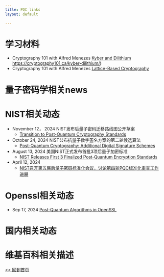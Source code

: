 ```yaml
---
title: PQC links
layout: default

---
```

# 学习材料
- Cryptography 101 with Alfred Menezes
[Kyber and Dilithium](https://cryptography101.ca/kyber-dilithium/)
https://cryptography101.ca/kyber-dilithium/)
- Cryptography 101 with Alfred Menezes
[Lattice-Based Cryptography](https://cryptography101.ca/lattice-based-cryptography/)


# 量子密码学相关news

# NIST相关动态
- November 12， 2024 NIST发布后量子密码迁移路线图公开草案
    - [Transition to Post-Quantum Cryptography Standards](https://csrc.nist.gov/pubs/ir/8547/ipd)
- October 24, 2024 NIST公布抗量子数字签名方案的第二轮候选算法
    - [Post-Quantum Cryptography: Additional Digital Signature Schemes](https://csrc.nist.gov/Projects/pqc-dig-sig/round-2-additional-signatures)
 - August 13, 2024 美国NIST正式发布首批3项后量子加密标准
    - [NIST Releases First 3 Finalized Post-Quantum Encryption Standards](https://www.nist.gov/news-events/news/2024/08/nist-releases-first-3-finalized-post-quantum-encryption-standards)
- April 12, 2024 
    - [NIST召开第五届后量子密码标准化会议，讨论第四轮PQC标准化审查工作进展](https://www.secrss.com/articles/65285)


# Openssl相关动态

- Sep 17, 2024 
[Post-Quantum Algorithms in OpenSSL](https://openssl-library.org/post/2024-09-17-post-quantum/)

# 国内相关动态

# 维基百科相关描述



[<< 回到首页](./index)